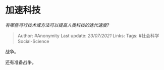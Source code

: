 # 加速科技
*有哪些可行技术或方法可以提高人类科技的迭代速度?*

> Author: #Anonymity
Last update: *23/07/2021* 
Links: 
Tags: #社会科学Social-Science 

 
战争。

还有准备战争。




